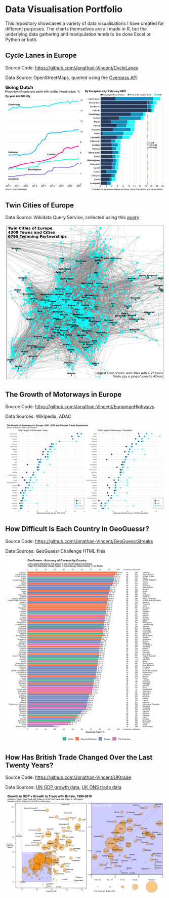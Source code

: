 # Data Visualisation Portfolio

This repository showcases a variety of data visualisations I have created for different purposes. The charts themselves are all made in R, but the underlying data gathering and manipulation tends to be done Excel or Python or both.

## Cycle Lanes in Europe
Source Code: https://github.com/Jonathan-Vincent/CycleLanes

Data Source: OpenStreetMaps, queried using the [Overpass API](https://wiki.openstreetmap.org/wiki/Overpass_API)

![Cycle Lanes](https://raw.githubusercontent.com/Jonathan-Vincent/CycleLanes/main/CycleChart.png)

## Twin Cities of Europe
Data Source: Wikidata Query Service, collected using this [query](https://query.wikidata.org/#SELECT%20%3Fcity%20%3Fcountry%20%3Fcity_population%20%3Fcity_coordinate%20%3Fsister%20%3Fsister_country%20%3Fsister_population%20%3Fsister_coordinate_location%20WHERE%20%7B%0A%20%20%20%20%20%20%3Fcity%20wdt%3AP31%2Fwdt%3AP279%3F%20wd%3AQ486972.%0A%20%20%20%20%20%20%3Fcity%20wdt%3AP17%20%3Fcountry.%0A%20%20%20%20%20%20%3Fcity%20wdt%3AP625%20%3Fcity_coordinate.%0A%20%20%20%20%20%20%3Fcity%20wdt%3AP1082%20%3Fcity_population.%0A%20%20%20%20%20%20%3Fcity%20wdt%3AP190%20%3Fsister.%0A%20%20%20%20%20%20%3Fsister%20wdt%3AP17%20%3Fsister_country.%0A%20%20%20%20%20%20%3Fsister%20wdt%3AP1082%20%3Fsister_population.%0A%20%20%20%20%20%20%3Fsister%20wdt%3AP625%20%3Fsister_coordinate_location.%0A%7D)

![Twin Map](https://raw.githubusercontent.com/Jonathan-Vincent/DataVisualisationPortfolio/main/twinmap.png)

## The Growth of Motorways in Europe
Source Code: https://github.com/Jonathan-Vincent/EuropeanHighways

Data Sources: Wikipedia, ADAC

![The Growth of Motorways in Europe](https://raw.githubusercontent.com/Jonathan-Vincent/DataVisualisationPortfolio/main/European%20Motorways.png)

## How Difficult Is Each Country In GeoGuessr?
Source Code: https://github.com/Jonathan-Vincent/GeoGuessrStreaks

Data Sources: GeoGuessr Challenge HTML files

![GeoGuessr](https://raw.githubusercontent.com/Jonathan-Vincent/GeoGuessrStreaks/master/barplot%20long.png)


## How Has British Trade Changed Over the Last Twenty Years?
Source Code: https://github.com/Jonathan-Vincent/UKtrade

Data Sources: [UN GDP growth data](https://unstats.un.org/unsd/amaapi/api/file/24), [UK ONS trade data](https://www.ons.gov.uk/businessindustryandtrade/internationaltrade/datasets/uktotaltradeallcountriesnonseasonallyadjusted)

![Correlation](https://raw.githubusercontent.com/Jonathan-Vincent/DataVisualisationPortfolio/main/The%20Future%20of%20British%20Trade%20Graph%202.png)
